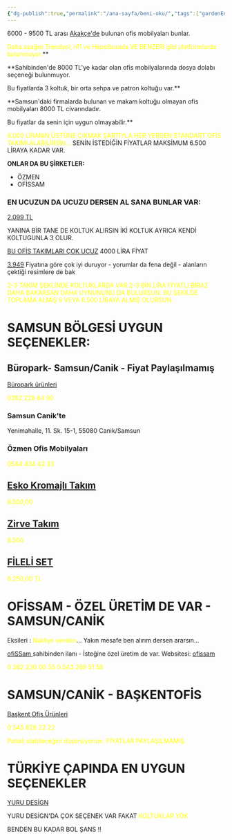 ```yaml
---
{"dg-publish":true,"permalink":"/ana-sayfa/beni-oku/","tags":["gardenEntry"],"noteIcon":"","created":"2023-10-19T04:20:15.323+03:00","updated":"2023-12-15T02:35:49.132+03:00"}
---
```




6000 - 9500 TL arası [Akakçe'de](https://www.akakce.com/arama/?q=ofis+makam+tak%C4%B1m%C4%B1&p1=6000&p2=9500) bulunan ofis mobilyaları bunlar. 


<font color="#ffff00">Daha aşağısı Trendyol, n11 ve Hepsiburada VE BENZERİ gibi platformlarda bulunmuyor.</font>**


**Sahibinden'de 8000 TL'ye kadar olan ofis mobilyalarında dosya dolabı seçeneği bulunmuyor. 

Bu fiyatlarda 3 koltuk, bir orta sehpa ve patron koltuğu var.**

**Samsun'daki firmalarda bulunan ve makam koltuğu olmayan ofis mobilyaları 8000 TL civarındadır. 

Bu fiyatlar da senin için uygun olmayabilir.**

<font color="#ffff00">8.000 LİRANIN ÜSTÜNE ÇIKMAK ŞARTIYLA HER YERDEN STANDART OFİS TAKIMI ALABİLİRSİN...</font>
SENİN İSTEDİĞİN FİYATLAR MAKSİMUM 6.500 LİRAYA KADAR VAR.

**ONLAR DA BU ŞİRKETLER:**

+ ÖZMEN
+ OFİSSAM
### EN UCUZUN DA UCUZU DERSEN AL SANA BUNLAR VAR:

[2.099 TL](https://www.trendyol.com/lagomood/irony-maxi-ofis-masa-takimi-antrasit-ceviz-p-446484252 ) 

YANINA BİR TANE DE KOLTUK ALIRSIN İKİ KOLTUK AYRICA KENDİ KOLTUGUNLA 3 OLUR.

[BU OFİS TAKIMLARI ÇOK UCUZ](https://www.trendyol.com/sr?mid=344310&wc=149402&os=1) 4000 LİRA FİYAT

[3.949]() Fiyatına göre çok iyi duruyor - yorumlar da fena değil - alanların çektiği resimlere de bak 

<font color="#ffff00">2-3 TAKIM ŞEKLİNDE KOLTUKLARDA VAR 2-3 BİN LİRA FİYATLI </font>
<font color="#ffff00">BİRAZ DAHA BAKARSAN DAHA UYNUNUNU DA BULURSUN. </font>
<font color="#ffff00">BU ŞEKİLDE TOPLAMA ALMIŞ 6 VEYA 6.500 LİRAYA ALMIŞ OLURSUN.</font>

# SAMSUN BÖLGESİ UYGUN SEÇENEKLER:

## Büropark- Samsun/Canik - Fiyat Paylaşılmamış

[Büropark ürünleri](https://www.buropark.com.tr/urunler/personel-ve-coklu-calisma-grubu)

<font color="#ffff00">0362 228 64 90 </font>
### Samsun Canik'te 

Yenimahalle, 11. Sk. 15-1, 55080 Canik/Samsun
### Özmen Ofis Mobilyaları 

<font color="#ffff00">0544 434 42 33</font>
## [Esko Kromajlı Takım](https://ozmenofis.com/urun/esko-kromajli-takim)

<font color="#ffff00">6.500,00 </font>
## [Zirve Takım](https://ozmenofis.com/urun/esko-zirve-takim)

<font color="#ffff00">8.500</font>
## [FİLELİ SET](https://ozmenofis.com/urun/esko-fileli-set)

<font color="#ffff00">6.250,00 TL</font>

# OFİSSAM - ÖZEL ÜRETİM DE VAR - SAMSUN/CANİK 

Eksileri : <font color="#ffff00">Nakliye senden</font>...
Yakın mesafe ben alırım dersen ararsın...

[ofiSSam ](https://www.sahibinden.com/ilan/ikinci-el-ve-sifir-alisveris-ofis-kirtasiye-ofis-mobilyalari-ofissam-farkiyla-artemis-ofis-takimi-koltuklar-dahil-1103624404/detay) sahibinden ilanı - İsteğine özel üretim de var.
Websitesi: [ofissam](https://ofissam.com.tr/)

<font color="#ffff00">0 362 230 00 35</font>
<font color="#ffff00">0 543 269 51 58</font>
# SAMSUN/CANİK - BAŞKENTOFİS

[Başkent Ofis Ürünleri](https://www.baskentofis.com/urunler/) 

<font color="#ffff00">0 545 828 22 22</font>

<font color="#ffff00">Pahalı olabileceğini düşünüyorum. </font>
<font color="#ffff00">FİYATLAR PAYLAŞILMAMIŞ.</font>
# TÜRKİYE ÇAPINDA EN UYGUN SEÇENEKLER

[YURU DESİGN](https://www.yurudesign.com.tr/urun-kategori/ofis-calisma-odasi/ofis-takimi) 

YURU DESİGN'DA ÇOK SEÇENEK VAR FAKAT <font color="#ffff00">KOLTUKLAR YOK</font>


BENDEN BU KADAR 
BOL ŞANS !!